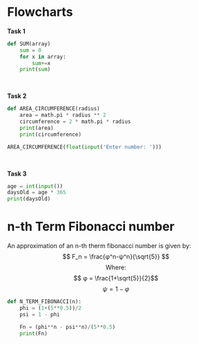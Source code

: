 # Flowcharts
**Task 1**

```py
def SUM(array)
    sum = 0
    for x in array:
        sum+=x
    print(sum)
```

<br>

**Task 2**
```py
def AREA_CIRCUMFERENCE(radius)
    area = math.pi * radius ** 2
    circumference = 2 * math.pi * radius
    print(area)
    print(circumference)

AREA_CIRCUMFERENCE(float(input('Enter number: ')))
```

<br>

**Task 3**
```py
age = int(input())
daysOld = age * 365
print(daysOld)
```

# n-th Term Fibonacci number
An approximation of an n-th therm fibonacci number is given by:
$$ F_n = \frac{φ^n-ψ^n}{\sqrt{5}} $$
$$ \text{Where:}$$
$$ φ = \frac{1+\sqrt{5}}{2}$$
$$ ψ = 1-φ$$


```py
def N_TERM_FIBONACCI(n):
    phi = (1+(5**0.5))/2
    psi = 1 - phi

    Fn = (phi**n - psi**n)/(5**0.5)
    print(Fn)
```